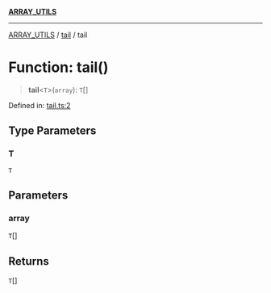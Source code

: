 [**ARRAY_UTILS**](../../README.md)

***

[ARRAY_UTILS](../../README.md) / [tail](../README.md) / tail

# Function: tail()

> **tail**\<`T`\>(`array`): `T`[]

Defined in: [tail.ts:2](https://github.com/dailker/everyutil/blob/41b2b91e0d43fdbbea18f7ea0bcf4029dd413f41/src/array/tail.ts#L2)

## Type Parameters

### T

`T`

## Parameters

### array

`T`[]

## Returns

`T`[]
